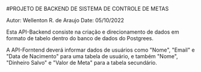 #PROJETO DE BACKEND DE SISTEMA DE CONTROLE DE METAS 

Autor: Wellenton R. de Araujo 
Date: 05/10/2022 

Esta API-Backend consiste na criação e direcionamento de dados em 
formato de tabelo dentro do banco de dados do Postgrees. 

A API-Forntend deverá informar dados de usuários como "Nome", "Email" e 
"Data de Nacimento" para uma tabela de usuário, e também "Nome", 
"Dinheiro Salvo" e "Valor de Meta" para a tabela secundário.

